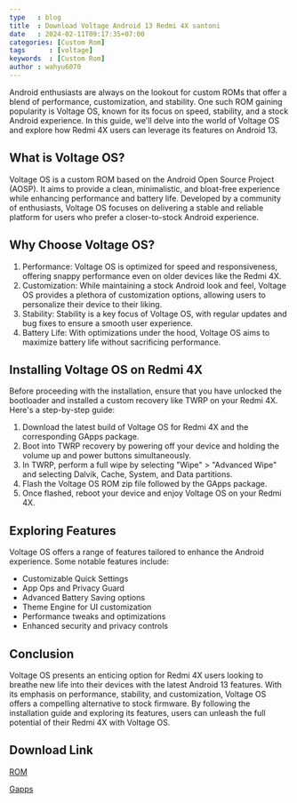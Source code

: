 ```yaml
---
type   : blog
title  : Download Voltage Android 13 Redmi 4X santoni
date   : 2024-02-11T09:17:35+07:00
categories: [Custom Rom]
tags      : [voltage]
keywords  : [Custom Rom]
author : wahyu6070
---
```


Android enthusiasts are always on the lookout for custom ROMs that offer a blend of performance, customization, and stability. One such ROM gaining popularity is Voltage OS, known for its focus on speed, stability, and a stock Android experience. In this guide, we'll delve into the world of Voltage OS and explore how Redmi 4X users can leverage its features on Android 13.

## What is Voltage OS?
Voltage OS is a custom ROM based on the Android Open Source Project (AOSP). It aims to provide a clean, minimalistic, and bloat-free experience while enhancing performance and battery life. Developed by a community of enthusiasts, Voltage OS focuses on delivering a stable and reliable platform for users who prefer a closer-to-stock Android experience.

## Why Choose Voltage OS?
1. Performance: Voltage OS is optimized for speed and responsiveness, offering snappy performance even on older devices like the Redmi 4X.
2. Customization: While maintaining a stock Android look and feel, Voltage OS provides a plethora of customization options, allowing users to personalize their device to their liking.
3. Stability: Stability is a key focus of Voltage OS, with regular updates and bug fixes to ensure a smooth user experience.
4. Battery Life: With optimizations under the hood, Voltage OS aims to maximize battery life without sacrificing performance.

## Installing Voltage OS on Redmi 4X
Before proceeding with the installation, ensure that you have unlocked the bootloader and installed a custom recovery like TWRP on your Redmi 4X. Here's a step-by-step guide:

1. Download the latest build of Voltage OS for Redmi 4X and the corresponding GApps package.
2. Boot into TWRP recovery by powering off your device and holding the volume up and power buttons simultaneously.
3. In TWRP, perform a full wipe by selecting "Wipe" > "Advanced Wipe" and selecting Dalvik, Cache, System, and Data partitions.
4. Flash the Voltage OS ROM zip file followed by the GApps package.
5. Once flashed, reboot your device and enjoy Voltage OS on your Redmi 4X.

## Exploring Features
Voltage OS offers a range of features tailored to enhance the Android experience. Some notable features include:

- Customizable Quick Settings
- App Ops and Privacy Guard
- Advanced Battery Saving options
- Theme Engine for UI customization
- Performance tweaks and optimizations
- Enhanced security and privacy controls

## Conclusion
Voltage OS presents an enticing option for Redmi 4X users looking to breathe new life into their devices with the latest Android 13 features. With its emphasis on performance, stability, and customization, Voltage OS offers a compelling alternative to stock firmware. By following the installation guide and exploring its features, users can unleash the full potential of their Redmi 4X with Voltage OS.


## Download Link

[ROM](https://sourceforge.net/projects/voltage-os/files/santoni/)

[Gapps](https://litegapps.github.io)



